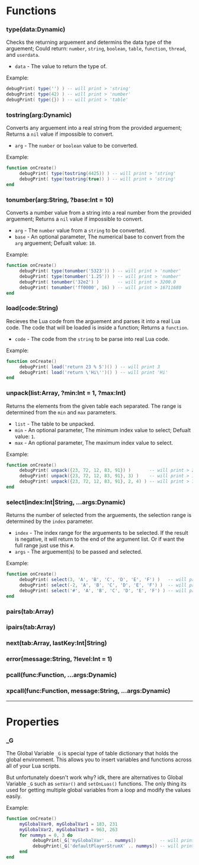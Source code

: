 # Functions
### type(data:Dynamic)
Checks the returning arguement and determins the data type of the arguement; Could return: `number`, `string`, `boolean`, `table`, `function`, `thread`, and `userdata`.

- `data` - The value to return the type of.

Example:
```lua
debugPrint( type('') ) -- will print > 'string'
debugPrint( type(42) ) -- will print > 'number'
debugPrint( type({}) ) -- will print > 'table'
```

### tostring(arg:Dynamic)
Converts any arguement into a real string from the provided arguement; Returns a `nil` value if impossible to convert. 

- `arg` - The `number` or `boolean` value to be converted.

Example:
```lua
function onCreate()
     debugPrint( type(tostring(4425)) ) -- will print > 'string'
     debugPrint( type(tostring(true)) ) -- will print > 'string'
end
```

### tonumber(arg:String, ?base:Int = 10)
Converts a number value from a string into a real number from the provided arguement; Returns a `nil` value if impossible to convert.

- `arg` - The `number` value from a `string` to be converted.
- `base` - An optional parameter, The numerical base to convert from the `arg` arguement; Defualt value: `10`.

Example:
```lua
function onCreate()
     debugPrint( type(tonumber('5323')) ) -- will print > 'number'
     debugPrint( type(tonumber('1.25')) ) -- will print > 'number'
     debugPrint( tonumber('32e2') )       -- will print > 3200.0
     debugPrint( tonumber('ff0000', 16) ) -- will print > 16711680
end
```

### load(code:String)
Recieves the Lua code from the arguement and parses it into a real Lua code. The code that will be loaded is inside a function; Returns a `function`.

- `code` - The code from the `string` to be parse into real Lua code.

Example:
```lua
function onCreate()
     debugPrint( load('return 23 % 5')() ) -- will print 3
     debugPrint( load('return \'Hi\'')() ) -- will print 'Hi'
end
```

### unpack(list:Array, ?min:Int = 1, ?max:Int)
Returns the elements from the given table each separated. The range is determined from the `min` and `max` parameters.

- `list` - The table to be unpacked.
- `min` - An optional parameter, The minimum index value to select; Defualt value: `1`.
- `max` - An optional parameter, The maximum index value to select.

Example:
```lua
function onCreate()
     debugPrint( unpack({23, 72, 12, 83, 91}) )       -- will print > 23, 72, 12, 83, 91
     debugPrint( unpack({23, 72, 12, 83, 91}, 3) )    -- will print > 12, 83, 91
     debugPrint( unpack({23, 72, 12, 83, 91}, 2, 4) ) -- will print > 72, 12, 83
end
```

### select(index:Int|String, ...args:Dynamic)
Returns the number of selected from the arguements, the selection range is determined by the `index` parameter.

- `index` - The index range for the arguements to be selected. If the result is negative, it will return to the end of the argument list. Or if want the full range just use this `#`.
- `args` - The arguement(s) to be passed and selected.

Example:
```lua
function onCreate()
     debugPrint( select(3, 'A', 'B', 'C', 'D', 'E', 'F') )   -- will print > 'C', 'D', 'E', 'F'
     debugPrint( select(-2, 'A', 'B', 'C', 'D', 'E', 'F') )  -- will print > 'E', 'F'
     debugPrint( select('#', 'A', 'B', 'C', 'D', 'E', 'F') ) -- will print > 6
end
```

### pairs(tab:Array)
### ipairs(tab:Array)
### next(tab:Array, lastKey:Int|String)
### error(message:String, ?level:Int = 1)
### pcall(func:Function, ...args:Dynamic)
### xpcall(func:Function, message:String, ...args:Dynamic)

***

# Properties
### _G
The Global Variable `_G` is special type of table dictionary that holds the global environment. This allows you to insert variables and functions across all of your Lua scripts.

But unfortunately doesn't work why? idk, there are alternatives to Global Variable `_G` such as `setVar()` and `setOnLuas()` functions. The only thing its used for getting multiple global variables from a loop and modify the values easily.

Example:
```lua
function onCreate()
     myGlobalVar0, myGlobalVar1 = 183, 231
     myGlobalVar2, myGlobalVar3 = 963, 263
     for nummys = 0, 3 do
          debugPrint(_G['myGlobalVar' .. nummys])         -- will print > '183, 231, 963, 263'
          debugPrint(_G['defaultPlayerStrumX' .. nummys]) -- will print > '732, 844, 956, 1068'
     end 
end
```